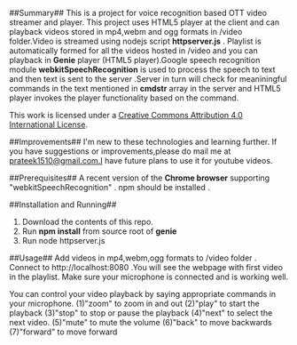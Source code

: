 ##Summary##
This is a  project for voice recognition based OTT video streamer and player. 
This project uses HTML5 player at the client and can playback videos stored in mp4,webm and ogg formats  in /video folder.Video is streamed using nodejs script **httpserver.js** .
Playlist is automatically formed for all the videos hosted in /video and you can playback in **Genie** player (HTML5 player).Google speech recognition module **webkitSpeechRecognition**
is used to process the speech to text and then text is sent to the server .Server in turn will check for meaniningful  commands  in the text mentioned in **cmdstr** array in the server
and HTML5 player invokes the player functionality based on the command. 

This work is licensed under a <a rel="license" href="http://creativecommons.org/licenses/by/4.0/">Creative Commons Attribution 4.0 International License</a>.

##Improvements##
I'm new to these technologies and learning further. If you have suggestions or improvements,please do mail me at prateek1510@gmail.com.I have future plans to use it for youtube videos.

##Prerequisites##
A recent version of the **Chrome browser** supporting "webkitSpeechRecognition" .
npm should be installed .

##Installation and Running##
1. Download the contents of this repo.
2. Run **npm install** from source root of **genie**
3. Run node httpserver.js

##Usage##
Add videos in mp4,webm,ogg formats to /video folder .
Connect to http://localhost:8080 .You will see the webpage with first video in the playlist.
Make sure your microphone is connected and is working well.

You can control your video playback by saying appropriate commands in your microphone.
(1)"zoom" to zoom in and out 
(2)"play" to start the playback
(3)"stop" to stop or pause the playback
(4)"next" to select the next video.
(5)"mute" to mute the volume
(6)"back" to move backwards 
(7)"forward" to move forward



